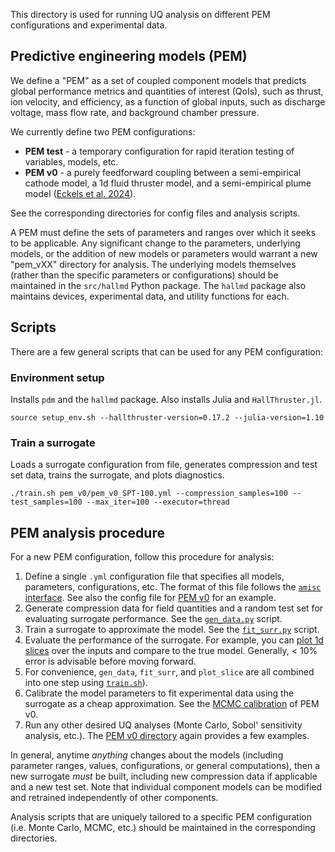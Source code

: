 This directory is used for running UQ analysis on different PEM configurations and experimental data.

## Predictive engineering models (PEM)

We define a "PEM" as a set of coupled component models that predicts global performance metrics and quantities of interest (QoIs), such as thrust, ion velocity, and efficiency, as a function of global inputs, such as discharge voltage, mass flow rate, and background chamber pressure. 

We currently define two PEM configurations:

- **PEM test** - a temporary configuration for rapid iteration testing of variables, models, etc.
- **PEM v0** - a purely feedforward coupling between a semi-empirical cathode model, a 1d fluid thruster model, and a semi-empirical plume model ([Eckels et al. 2024](https://rdcu.be/dVmim)).

See the corresponding directories for config files and analysis scripts.

A PEM must define the sets of parameters and ranges over which it seeks to be applicable. Any significant change to the parameters, underlying models, or the addition of new models or parameters would warrant a new "pem_vXX" directory for analysis. The underlying models themselves (rather than the specific parameters or configurations) should be maintained in the `src/hallmd` Python package. The `hallmd` package also maintains devices, experimental data, and utility functions for each.

## Scripts
There are a few general scripts that can be used for any PEM configuration:

### Environment setup
Installs `pdm` and the `hallmd` package. Also installs Julia and `HallThruster.jl`.
```shell
source setup_env.sh --hallthruster-version=0.17.2 --julia-version=1.10
```

### Train a surrogate
Loads a surrogate configuration from file, generates compression and test set data, trains the surrogate, and plots diagnostics.
```shell
./train.sh pem_v0/pem_v0_SPT-100.yml --compression_samples=100 --test_samples=100 --max_iter=100 --executor=thread
```

## PEM analysis procedure
For a new PEM configuration, follow this procedure for analysis:

1. Define a single `.yml` configuration file that specifies all models, parameters, configurations, etc. The format of this file follows the [`amisc` interface](https://eckelsjd.github.io/amisc/guides/config_file/). See also the config file for [PEM v0](pem_v0/pem_v0_SPT-100.yml) for an example.
1. Generate compression data for field quantities and a random test set for evaluating surrogate performance. See the [`gen_data.py`](gen_data.py) script.
1. Train a surrogate to approximate the model. See the [`fit_surr.py`](fit_surr.py) script.
1. Evaluate the performance of the surrogate. For example, you can [plot 1d slices](plot_slice.py) over the inputs and compare to the true model. Generally, < 10\% error is advisable before moving forward.
1. For convenience, `gen_data`, `fit_surr`, and `plot_slice` are all combined into one step using [`train.sh`](train.sh)).
1. Calibrate the model parameters to fit experimental data using the surrogate as a cheap approximation. See the [MCMC calibration](pem_v0/mcmc.py) of PEM v0.
1. Run any other desired UQ analyses (Monte Carlo, Sobol' sensitivity analysis, etc.). The [PEM v0 directory](pem_v0) again provides a few examples.

In general, anytime _anything_ changes about the models (including parameter ranges, values, configurations, or general computations), then a new surrogate _must_ be built, including new compression data if applicable and a new test set. Note that individual component models can be modified and retrained independently of other components.

Analysis scripts that are uniquely tailored to a specific PEM configuration (i.e. Monte Carlo, MCMC, etc.) should be maintained in the corresponding directories.
